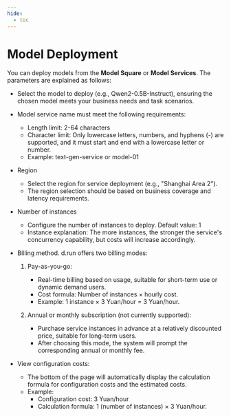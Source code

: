 ```yaml
---
hide:
  - toc
---
```


# Model Deployment

You can deploy models from the **Model Square** or **Model Services**. The parameters are explained as follows:

- Select the model to deploy (e.g., Qwen2-0.5B-Instruct), ensuring the chosen model meets your business needs and task scenarios.
- Model service name must meet the following requirements:
    - Length limit: 2-64 characters
    - Character limit: Only lowercase letters, numbers, and hyphens (-) are supported, and it must start and end with a lowercase letter or number.
    - Example: text-gen-service or model-01
- Region
    - Select the region for service deployment (e.g., "Shanghai Area 2").
    - The region selection should be based on business coverage and latency requirements.
- Number of instances
    - Configure the number of instances to deploy. Default value: 1
    - Instance explanation: The more instances, the stronger the service's concurrency capability, but costs will increase accordingly.
- Billing method. d.run offers two billing modes:

    1. Pay-as-you-go:
        - Real-time billing based on usage, suitable for short-term use or dynamic demand users.
        - Cost formula: Number of instances × hourly cost.
        - Example: 1 instance × 3 Yuan/hour = 3 Yuan/hour.

    2. Annual or monthly subscription (not currently supported):
        - Purchase service instances in advance at a relatively discounted price, suitable for long-term users.
        - After choosing this mode, the system will prompt the corresponding annual or monthly fee.

- View configuration costs:
    - The bottom of the page will automatically display the calculation formula for configuration costs and the estimated costs.
    - Example:
        - Configuration cost: 3 Yuan/hour
        - Calculation formula: 1 (number of instances) × 3 Yuan/hour.
